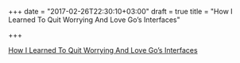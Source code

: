 +++
date = "2017-02-26T22:30:10+03:00"
draft = true
title = "How I Learned To Quit Worrying And Love Go’s Interfaces"

+++

<p><a href="https://paddy.io/posts/go-interfaces">How I Learned To Quit Worrying And Love Go’s Interfaces</a></p>
